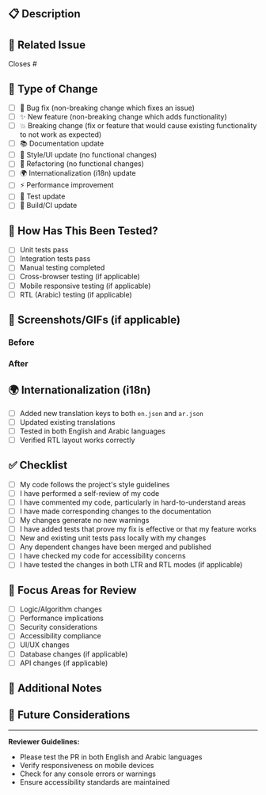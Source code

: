 ## 📋 Description

<!-- Provide a brief description of the changes in this PR -->

## 🔗 Related Issue

<!-- Link to the issue this PR addresses, if applicable -->
Closes #<!-- issue number -->

## 🔄 Type of Change

<!-- Mark with an `x` all the checkboxes that apply -->

- [ ] 🐛 Bug fix (non-breaking change which fixes an issue)
- [ ] ✨ New feature (non-breaking change which adds functionality)
- [ ] 💥 Breaking change (fix or feature that would cause existing functionality to not work as expected)
- [ ] 📚 Documentation update
- [ ] 🎨 Style/UI update (no functional changes)
- [ ] 🔧 Refactoring (no functional changes)
- [ ] 🌍 Internationalization (i18n) update
- [ ] ⚡️ Performance improvement
- [ ] 🧪 Test update
- [ ] 🔨 Build/CI update

## 🧪 How Has This Been Tested?

<!-- Describe the tests that you ran to verify your changes -->

- [ ] Unit tests pass
- [ ] Integration tests pass
- [ ] Manual testing completed
- [ ] Cross-browser testing (if applicable)
- [ ] Mobile responsive testing (if applicable)
- [ ] RTL (Arabic) testing (if applicable)

## 📱 Screenshots/GIFs (if applicable)

<!-- Add screenshots or GIFs to demonstrate the changes, especially for UI updates -->

### Before
<!-- Screenshot of the current state -->

### After
<!-- Screenshot of the new state -->

## 🌍 Internationalization (i18n)

<!-- Mark with an `x` if applicable -->

- [ ] Added new translation keys to both `en.json` and `ar.json`
- [ ] Updated existing translations
- [ ] Tested in both English and Arabic languages
- [ ] Verified RTL layout works correctly

## ✅ Checklist

<!-- Mark with an `x` all the checkboxes that apply -->

- [ ] My code follows the project's style guidelines
- [ ] I have performed a self-review of my code
- [ ] I have commented my code, particularly in hard-to-understand areas
- [ ] I have made corresponding changes to the documentation
- [ ] My changes generate no new warnings
- [ ] I have added tests that prove my fix is effective or that my feature works
- [ ] New and existing unit tests pass locally with my changes
- [ ] Any dependent changes have been merged and published
- [ ] I have checked my code for accessibility concerns
- [ ] I have tested the changes in both LTR and RTL modes (if applicable)

## 🎯 Focus Areas for Review

<!-- Highlight specific areas where you'd like reviewers to focus -->

- [ ] Logic/Algorithm changes
- [ ] Performance implications
- [ ] Security considerations
- [ ] Accessibility compliance
- [ ] UI/UX changes
- [ ] Database changes (if applicable)
- [ ] API changes (if applicable)

## 📝 Additional Notes

<!-- Add any additional notes, concerns, or context for reviewers -->

## 🔮 Future Considerations

<!-- Any follow-up work or considerations for future development -->

---

**Reviewer Guidelines:**
- Please test the PR in both English and Arabic languages
- Verify responsiveness on mobile devices
- Check for any console errors or warnings
- Ensure accessibility standards are maintained